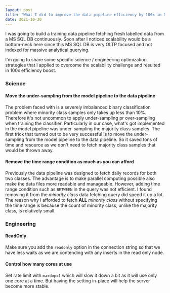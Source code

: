 ```yaml
---
layout: post
title: "What I did to improve the data pipeline efficiency by 100x in MS SQL"
date: 2021-10-30
---
```


<span class="dropcap">I</span> was going to build a training data pipeline fetching fresh labelled data from a MS SQL DB continuously. Soon after I noticed scalability would be a bottom-neck here since this MS SQL DB is very OLTP focused and not indexed for massive analytical querying.  

I'm going to share some specific science / engineering optimization strategies that I applied to overcome the scalability challenge and resulted in 100x efficiency boost.

### Science

#### Move the under-sampling from the model pipeline to the data pipeline

The problem faced with is a severely imbalanced binary classification problem where minority class samples only takes up less than 10%. Therefore it's not uncommon to apply under-sampling pr over-sampling when training the classifier. Particularly in our case, what's got implemented in the model pipeline was under-sampling the majority class samples. The first trick that turned out to be very successful is to move the under-sampling from the model pipeline to the data pipeline. So it saved tons of time and resource as we don't need to fetch majority class samples that would be thrown away.

#### Remove the time range condition as much as you can afford

Previously the data pipeline was designed to fetch daily records for both two classes. The advantage is to make parallel computing possible also make the data files more readable and manageable. However, adding time range condition such as `BETWEEN` in the query was not efficient. I found removing it from the *minority class* data fetching query did speed it up a lot. The reason why I afforded to fetch **ALL** *minority class* without specifying the time range is because the count of minority class, unlike the majority class, is relatively small.

### Engineering

#### ReadOnly

Make sure you add the `readonly` option in the connection string so that we have less waits as we are contending with any inserts in the read only node.

#### Control how many cores at use

Set rate limit with `maxdop=1` which will slow it down a bit as it will use only one core at a time. But having the setting in-place will help the server become more stable.

